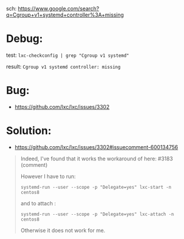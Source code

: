 sch: https://www.google.com/search?q=Cgroup+v1+systemd+controller%3A+missing

# Debug:
test: `lxc-checkconfig | grep "Cgroup v1 systemd"`

result: `Cgroup v1 systemd controller: missing`

# Bug:
- https://github.com/lxc/lxc/issues/3302

# Solution:
- https://github.com/lxc/lxc/issues/3302#issuecomment-600134756

>Indeed, I've found that it works the workaround of here: #3183 (comment)
>
>However I have to run:
>
>`systemd-run --user --scope -p "Delegate=yes" lxc-start -n centos8`
>
>and to attach :
>
>`systemd-run --user --scope -p "Delegate=yes" lxc-attach -n centos8`
>
>Otherwise it does not work for me.
